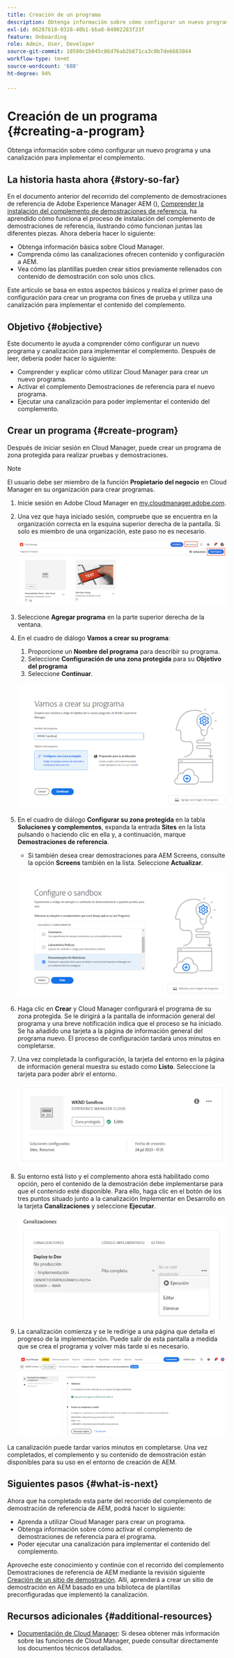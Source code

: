 ```yaml
---
title: Creación de un programa
description: Obtenga información sobre cómo configurar un nuevo programa y una canalización para implementar el complemento.
exl-id: 06287618-0328-40b1-bba8-84002283f23f
feature: Onboarding
role: Admin, User, Developer
source-git-commit: 10580c1b045c86d76ab2b871ca3c0b7de6683044
workflow-type: tm+mt
source-wordcount: '688'
ht-degree: 94%

---
```



# Creación de un programa {#creating-a-program}

Obtenga información sobre cómo configurar un nuevo programa y una canalización para implementar el complemento.

## La historia hasta ahora {#story-so-far}

En el documento anterior del recorrido del complemento de demostraciones de referencia de Adobe Experience Manager AEM (), [Comprender la instalación del complemento de demostraciones de referencia](installation.md), ha aprendido cómo funciona el proceso de instalación del complemento de demostraciones de referencia, ilustrando cómo funcionan juntas las diferentes piezas. Ahora debería hacer lo siguiente:

* Obtenga información básica sobre Cloud Manager.
* Comprenda cómo las canalizaciones ofrecen contenido y configuración a AEM.
* Vea cómo las plantillas pueden crear sitios previamente rellenados con contenido de demostración con solo unos clics.

Este artículo se basa en estos aspectos básicos y realiza el primer paso de configuración para crear un programa con fines de prueba y utiliza una canalización para implementar el contenido del complemento.

## Objetivo {#objective}

Este documento le ayuda a comprender cómo configurar un nuevo programa y canalización para implementar el complemento. Después de leer, debería poder hacer lo siguiente:

* Comprender y explicar cómo utilizar Cloud Manager para crear un nuevo programa.
* Activar el complemento Demostraciones de referencia para el nuevo programa.
* Ejecutar una canalización para poder implementar el contenido del complemento.

## Crear un programa {#create-program}

Después de iniciar sesión en Cloud Manager, puede crear un programa de zona protegida para realizar pruebas y demostraciones.

>[!NOTE]
>
>El usuario debe ser miembro de la función **Propietario del negocio** en Cloud Manager en su organización para crear programas.

1. Inicie sesión en Adobe Cloud Manager en [my.cloudmanager.adobe.com](https://my.cloudmanager.adobe.com/).

1. Una vez que haya iniciado sesión, compruebe que se encuentra en la organización correcta en la esquina superior derecha de la pantalla. Si solo es miembro de una organización, este paso no es necesario.

   ![Información general de Cloud Manager](assets/cloud-manager.png)

1. Seleccione **Agregar programa** en la parte superior derecha de la ventana.

1. En el cuadro de diálogo **Vamos a crear su programa**:

   1. Proporcione un **Nombre del programa** para describir su programa.
   1. Seleccione **Configuración de una zona protegida** para su **Objetivo del programa**
   1. Seleccione **Continuar**.

   ![Cuadro de diálogo Crear programa](assets/create-program.png)

1. En el cuadro de diálogo **Configurar su zona protegida** en la tabla **Soluciones y complementos**, expanda la entrada **Sites** en la lista pulsando o haciendo clic en ella y, a continuación, marque **Demostraciones de referencia**.

   * Si también desea crear demostraciones para AEM Screens, consulte la opción **Screens** también en la lista. Seleccione **Actualizar**.

   ![Selección del complemento para la demostración de referencia en la configuración del programa](assets/select-reference-demo-add-on.png)


1. Haga clic en **Crear** y Cloud Manager configurará el programa de su zona protegida. Se le dirigirá a la pantalla de información general del programa y una breve notificación indica que el proceso se ha iniciado. Se ha añadido una tarjeta a la página de información general del programa nuevo. El proceso de configuración tardará unos minutos en completarse.

1. Una vez completada la configuración, la tarjeta del entorno en la página de información general muestra su estado como **Listo**. Seleccione la tarjeta para poder abrir el entorno.

   ![Creación completa del programa](assets/ready.png)

1. Su entorno está listo y el complemento ahora está habilitado como opción, pero el contenido de la demostración debe implementarse para que el contenido esté disponible. Para ello, haga clic en el botón de los tres puntos situado junto a la canalización Implementar en Desarrollo en la tarjeta **Canalizaciones** y seleccione **Ejecutar**.

   ![Inicial](assets/run.png)

1. La canalización comienza y se le redirige a una página que detalla el progreso de la implementación. Puede salir de esta pantalla a medida que se crea el programa y volver más tarde si es necesario.

   ![Implementación](assets/deployment.png)

La canalización puede tardar varios minutos en completarse. Una vez completados, el complemento y su contenido de demostración están disponibles para su uso en el entorno de creación de AEM.

## Siguientes pasos {#what-is-next}

Ahora que ha completado esta parte del recorrido del complemento de demostración de referencia de AEM, podrá hacer lo siguiente:

* Aprenda a utilizar Cloud Manager para crear un programa.
* Obtenga información sobre cómo activar el complemento de demostraciones de referencia para el programa.
* Poder ejecutar una canalización para implementar el contenido del complemento.

Aproveche este conocimiento y continúe con el recorrido del complemento Demostraciones de referencia de AEM mediante la revisión siguiente [Creación de un sitio de demostración](create-site.md). Allí, aprenderá a crear un sitio de demostración en AEM basado en una biblioteca de plantillas preconfiguradas que implementó la canalización.

## Recursos adicionales {#additional-resources}

* [Documentación de Cloud Manager](https://experienceleague.adobe.com/docs/experience-manager-cloud-service/onboarding/onboarding-concepts//cloud-manager-introduction.html?lang=es): Si desea obtener más información sobre las funciones de Cloud Manager, puede consultar directamente los documentos técnicos detallados.
